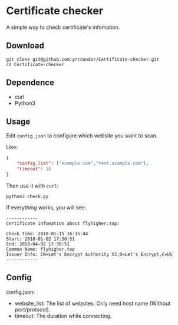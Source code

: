 # Certificate checker
A simple way to check certificate's infomation.

## Download
```
git clone git@github.com:yrccondor/Certificate-checker.git
cd Certificate-checker
```
## Dependence
- curl
- Python3

## Usage
Edit <code>config.json</code> to configure which website you want to scan.

Like:
```json
{
    "config_list": ["example.com","test.example.com"],
    "timeout": 10
}
```

Then use it with <code>curl</code>:
```
python3 check.py
```
If everything works, you will see:
```
------------
Certificate infomation about flyhigher.top:

Check time: 2018-01-15 16:35:44
Start: 2018-01-02 17:30:51
End: 2018-04-02 17:30:51
Common Name: flyhigher.top
Issuer Info: CN=Let's Encrypt Authority X3,O=Let's Encrypt,C=US
------------
```

## Config

config.json:
- website_list: The list of websites. Only need host name (Without port/protocol).
- timeout: The duration while connecting.